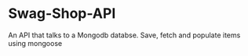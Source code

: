 # Swag-Shop-API

An API that talks to a Mongodb databse. Save, fetch and populate items using mongoose
